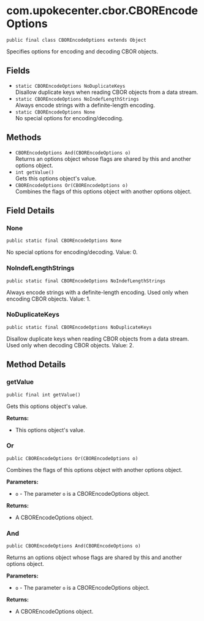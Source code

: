 # com.upokecenter.cbor.CBOREncodeOptions

    public final class CBOREncodeOptions extends Object

Specifies options for encoding and decoding CBOR objects.

## Fields

* `static CBOREncodeOptions NoDuplicateKeys`<br>
 Disallow duplicate keys when reading CBOR objects from a data stream.
* `static CBOREncodeOptions NoIndefLengthStrings`<br>
 Always encode strings with a definite-length encoding.
* `static CBOREncodeOptions None`<br>
 No special options for encoding/decoding.

## Methods

* `CBOREncodeOptions And​(CBOREncodeOptions o)`<br>
 Returns an options object whose flags are shared by this and another options
 object.
* `int getValue()`<br>
 Gets this options object's value.
* `CBOREncodeOptions Or​(CBOREncodeOptions o)`<br>
 Combines the flags of this options object with another options object.

## Field Details

### None
    public static final CBOREncodeOptions None
No special options for encoding/decoding. Value: 0.
### NoIndefLengthStrings
    public static final CBOREncodeOptions NoIndefLengthStrings
Always encode strings with a definite-length encoding. Used only when
 encoding CBOR objects. Value: 1.
### NoDuplicateKeys
    public static final CBOREncodeOptions NoDuplicateKeys
Disallow duplicate keys when reading CBOR objects from a data stream. Used
 only when decoding CBOR objects. Value: 2.
## Method Details

### getValue
    public final int getValue()
Gets this options object's value.

**Returns:**

* This options object's value.

### Or
    public CBOREncodeOptions Or​(CBOREncodeOptions o)
Combines the flags of this options object with another options object.

**Parameters:**

* <code>o</code> - The parameter <code>o</code> is a CBOREncodeOptions object.

**Returns:**

* A CBOREncodeOptions object.

### And
    public CBOREncodeOptions And​(CBOREncodeOptions o)
Returns an options object whose flags are shared by this and another options
 object.

**Parameters:**

* <code>o</code> - The parameter <code>o</code> is a CBOREncodeOptions object.

**Returns:**

* A CBOREncodeOptions object.
